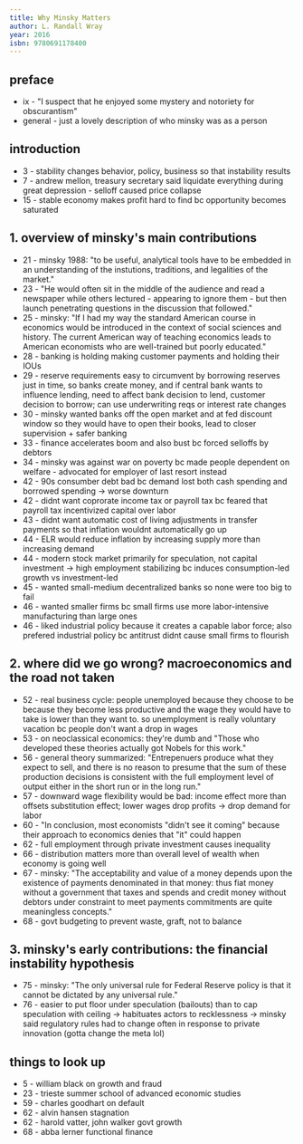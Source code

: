 ```yaml
---
title: Why Minsky Matters
author: L. Randall Wray
year: 2016
isbn: 9780691178400
---
```


## preface
- ix - "I suspect that he enjoyed some mystery and notoriety for obscurantism"
- general - just a lovely description of who minsky was as a person

## introduction
- 3 - stability changes behavior, policy, business so that instability results
- 7 - andrew mellon, treasury secretary said liquidate everything during great depression - selloff caused price collapse
- 15 - stable economy makes profit hard to find bc opportunity becomes saturated

## 1. overview of minsky's main contributions
- 21 - minsky 1988: "to be useful, analytical tools have to be embedded in an understanding of the instutions, traditions, and legalities of the market."
- 23 - "He would often sit in the middle of the audience and read a newspaper while others lectured - appearing to ignore them - but then launch penetrating questions in the discussion that followed."
- 25 - minsky: "If I had my way the standard American course in economics would be introduced in the context of social sciences and history. The current American way of teaching economics leads to American economists who are well-trained but poorly educated."
- 28 - banking is holding making customer payments and holding their IOUs
- 29 - reserve requirements easy to circumvent by borrowing reserves just in time, so banks create money, and if central bank wants to influence lending, need to affect bank decision to lend, customer decision to borrow; can use underwriting reqs or interest rate changes
- 30 - minsky wanted banks off the open market and at fed discount window so they would have to open their books, lead to closer supervision + safer banking
- 33 - finance accelerates boom and also bust bc forced selloffs by debtors
- 34 - minsky was against war on poverty bc made people dependent on welfare - advocated for employer of last resort instead
- 42 - 90s consumber debt bad bc demand lost both cash spending and borrowed spending -> worse downturn
- 42 - didnt want coprorate income tax or payroll tax bc feared that payroll tax incentivized capital over labor
- 43 - didnt want automatic cost of living adjustments in transfer payments so that inflation wouldnt automatically go up
- 44 - ELR would reduce inflation by increasing supply more than increasing demand
- 44 - modern stock market primarily for speculation, not capital investment -> high employment stabilizing bc induces consumption-led growth vs investment-led
- 45 - wanted small-medium decentralized banks so none were too big to fail
- 46 - wanted smaller firms bc small firms use more labor-intensive manufacturing than large ones
- 46 - liked industrial policy because it creates a capable labor force; also prefered industrial policy bc antitrust didnt cause small firms to flourish

## 2. where did we go wrong? macroeconomics and the road not taken
- 52 - real business cycle: people unemployed because they choose to be because they become less productive and the wage they would have to take is lower than they want to. so unemployment is really voluntary vacation bc people don't want a drop in wages
- 53 - on neoclassical economics: they're dumb and "Those who developed these theories actually got Nobels for this work."
- 56 - general theory summarized: "Entrepenuers produce what they expect to sell, and there is no reason to presume that the sum of these production decisions is consistent with the full employment level of output either in the short run or in the long run."
- 57 - downward wage flexibility would be bad: income effect more than offsets substitution effect; lower wages drop profits -> drop demand for labor
- 60 - "In conclusion, most economists "didn't see it coming" because their approach to economics denies that "it" could happen
- 62 - full employment through private investment causes inequality
- 66 - distribution matters more than overall level of wealth when economy is going well
- 67 - minsky: "The acceptability and value of a money depends upon the existence of payments denominated in that money: thus fiat money without a government that taxes and spends and credit money without debtors under constraint to meet payments commitments are quite meaningless concepts."
- 68 - govt budgeting to prevent waste, graft, not to balance

## 3. minsky's early contributions: the financial instability hypothesis
- 75 - minsky: "The only universal rule for Federal Reserve policy is that it cannot be dictated by any universal rule."
- 76 - easier to put floor under speculation (bailouts) than to cap speculation with ceiling -> habituates actors to recklessness -> minsky said regulatory rules had to change often in response to private innovation (gotta change the meta lol)

## things to look up
- 5 - william black on growth and fraud
- 23 - trieste summer school of advanced economic studies
- 59 - charles goodhart on default
- 62 - alvin hansen stagnation
- 62 - harold vatter, john walker govt growth
- 68 - abba lerner functional finance
